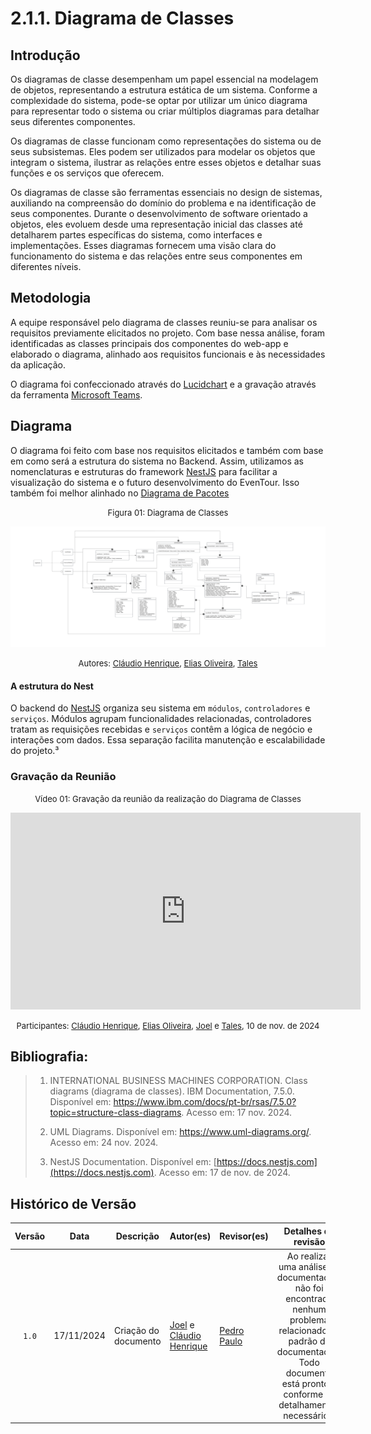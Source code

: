 # 2.1.1. Diagrama de Classes

## Introdução

Os diagramas de classe desempenham um papel essencial na modelagem de objetos, representando a estrutura estática de um sistema. Conforme a complexidade do sistema, pode-se optar por utilizar um único diagrama para representar todo o sistema ou criar múltiplos diagramas para detalhar seus diferentes componentes.

Os diagramas de classe funcionam como representações do sistema ou de seus subsistemas. Eles podem ser utilizados para modelar os objetos que integram o sistema, ilustrar as relações entre esses objetos e detalhar suas funções e os serviços que oferecem.

Os diagramas de classe são ferramentas essenciais no design de sistemas, auxiliando na compreensão do domínio do problema e na identificação de seus componentes. Durante o desenvolvimento de software orientado a objetos, eles evoluem desde uma representação inicial das classes até detalharem partes específicas do sistema, como interfaces e implementações. Esses diagramas fornecem uma visão clara do funcionamento do sistema e das relações entre seus componentes em diferentes níveis.

## Metodologia

A equipe responsável pelo diagrama de classes reuniu-se para analisar os requisitos previamente elicitados no projeto. Com base nessa análise, foram identificadas as classes principais dos componentes do web-app e elaborado o diagrama, alinhado aos requisitos funcionais e às necessidades da aplicação.

O diagrama foi confeccionado através do [Lucidchart](https://www.lucidchart.com/pages/?) e a gravação através da ferramenta [Microsoft Teams](https://www.microsoft.com/pt-br/microsoft-teams/group-chat-software).

## Diagrama

O diagrama foi feito com base nos requisitos elicitados e também com base em como será a estrutura do sistema no Backend. Assim, utilizamos as nomenclaturas e estruturas do framework [NestJS](https://docs.nestjs.com) para facilitar a visualização do sistema e o futuro desenvolvimento do EvenTour. Isso também foi melhor alinhado no [Diagrama de Pacotes](https://unbarqdsw2024-2.github.io/2024.2_G5_Turismo_Entrega_02/#/Modelagem/2.3.1.DiagramadePacotes.md)

<font size="2"><p style="text-align: center">Figura 01: Diagrama de Classes</p></font>

![Imagem do Diagrama](../assets/Diagrama-de-Classes.jpg)

<font size="2"><p style="text-align: center"> Autores: [Cláudio Henrique][ClaudioGH], [Elias Oliveira][EliasGH], [Tales][TalesGH] </p></font>

#### A estrutura do Nest
O backend do [NestJS](https://docs.nestjs.com) organiza seu sistema em `módulos`, `controladores` e `serviços`. Módulos agrupam funcionalidades relacionadas, controladores tratam as requisições recebidas e `serviços` contêm a lógica de negócio e interações com dados. Essa separação facilita manutenção e escalabilidade do projeto.³


### Gravação da Reunião

<font size="2"><p style="text-align: center">Vídeo 01: Gravação da reunião da realização do Diagrama de Classes</p></font>

<center>
    <iframe width="560" height="315" src="https://www.youtube.com/embed/XsgLjm4Ilw4?si=egTvoUttZGZjlnmn" title="YouTube video player" frameborder="0" allow="accelerometer; autoplay; clipboard-write; encrypted-media; gyroscope; picture-in-picture; web-share" referrerpolicy="strict-origin-when-cross-origin" allowfullscreen></iframe>
</center>

<font size="2"><p style="text-align: center">Participantes:  [Cláudio Henrique][ClaudioGH], [Elias Oliveira][EliasGH], [Joel][JoelGH] e [Tales][TalesGH], 10 de nov. de 2024</p></font>


## Bibliografia:

> 1. INTERNATIONAL BUSINESS MACHINES CORPORATION. Class diagrams (diagrama de classes). IBM Documentation, 7.5.0. Disponível em: https://www.ibm.com/docs/pt-br/rsas/7.5.0?topic=structure-class-diagrams. Acesso em: 17 nov. 2024.
>
> 2. UML Diagrams. Disponível em: https://www.uml-diagrams.org/. Acesso em: 24 nov. 2024.
>
> 3. NestJS Documentation. Disponível em: [https://docs.nestjs.com](https://docs.nestjs.com). Acesso em: 17 de nov. de 2024.
>

## Histórico de Versão

| Versão | Data | Descrição | Autor(es) | Revisor(es) | Detalhes da revisão |
| :----: | :--: | --------- | ----------- | ------ | :---: |
| `1.0`  | 17/11/2024 | Criação do documento | [Joel][JoelGH] e [Cláudio Henrique][ClaudioGH]| [Pedro Paulo][PedroPGH]|Ao realizar uma análise na documentação, não foi encontrado nenhum problema relacionado ao padrão de documentação. Todo documento está pronto e conforme os detalhamentos necessários.|

[AnaGH]: https://github.com/analufernanndess
[CainaGH]: https://github.com/freitasc
[ClaudioGH]: https://github.com/claudiohsc
[EliasGH]: https://github.com/EliasOliver21
[GuilhermeGH]: https://github.com/gmeister18
[JoelGH]: https://github.com/JoelSRangel
[KathlynGH]: https://github.com/klmurussi
[PabloGH]: https://github.com/pabloheika
[PedroRGH]: https://github.com/pedro-rodiguero
[PedroPGH]: https://github.com/Pedrin0030
[SamuelGH]: https://github.com/samuelalvess
[TalesGH]: https://github.com/TalesRG
